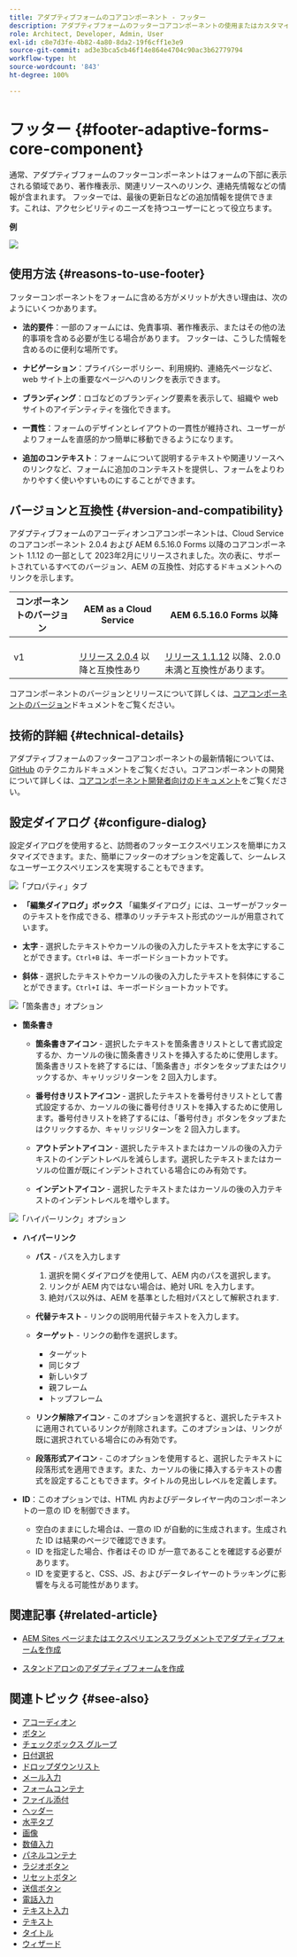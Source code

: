 ```yaml
---
title: アダプティブフォームのコアコンポーネント - フッター
description: アダプティブフォームのフッターコアコンポーネントの使用またはカスタマイズ。
role: Architect, Developer, Admin, User
exl-id: c8e7d3fe-4b82-4a80-8da2-19f6cff1e3e9
source-git-commit: ad3e3bca5cb46f14e864e4704c90ac3b62779794
workflow-type: ht
source-wordcount: '843'
ht-degree: 100%

---
```


# フッター {#footer-adaptive-forms-core-component}

通常、アダプティブフォームのフッターコンポーネントはフォームの下部に表示される領域であり、著作権表示、関連リソースへのリンク、連絡先情報などの情報が含まれます。 フッターでは、最後の更新日などの追加情報を提供できます。これは、アクセシビリティのニーズを持つユーザーにとって役立ちます。

**例**

![](/help/adaptive-forms/assets/footer.png)

## 使用方法 {#reasons-to-use-footer}

フッターコンポーネントをフォームに含める方がメリットが大きい理由は、次のようにいくつかあります。

* **法的要件**：一部のフォームには、免責事項、著作権表示、またはその他の法的事項を含める必要が生じる場合があります。 フッターは、こうした情報を含めるのに便利な場所です。

* **ナビゲーション**：プライバシーポリシー、利用規約、連絡先ページなど、web サイト上の重要なページへのリンクを表示できます。

* **ブランディング**：ロゴなどのブランディング要素を表示して、組織や web サイトのアイデンティティを強化できます。

* **一貫性**：フォームのデザインとレイアウトの一貫性が維持され、ユーザーがよりフォームを直感的かつ簡単に移動できるようになります。

* **追加のコンテキスト**：フォームについて説明するテキストや関連リソースへのリンクなど、フォームに追加のコンテキストを提供し、フォームをよりわかりやすく使いやすいものにすることができます。

## バージョンと互換性 {#version-and-compatibility}

アダプティブフォームのアコーディオンコアコンポーネントは、Cloud Service のコアコンポーネント 2.0.4 および AEM 6.5.16.0 Forms 以降のコアコンポーネント 1.1.12 の一部として 2023年2月にリリースされました。次の表に、サポートされているすべてのバージョン、AEM の互換性、対応するドキュメントへのリンクを示します。

| コンポーネントのバージョン | AEM as a Cloud Service | AEM 6.5.16.0 Forms 以降 |
|---|---|---|
| v1 | <br>[リリース 2.0.4](/help/adaptive-forms/version.md) 以降と互換性あり | <br>[リリース 1.1.12](/help/adaptive-forms/version.md) 以降、2.0.0 未満と互換性があります。 |

コアコンポーネントのバージョンとリリースについて詳しくは、[コアコンポーネントのバージョン](/help/adaptive-forms/version.md)ドキュメントをご覧ください。

<!-- ## Sample Component Output {#sample-component-output}

To experience the Accordion Component as well as see examples of its configuration options as well as HTML and JSON output, visit the [Component Library](https://adobe.com/go/aem_cmp_library_accordion). -->

## 技術的詳細 {#technical-details}

アダプティブフォームのフッターコアコンポーネントの最新情報については、[GitHub](https://github.com/adobe/aem-core-forms-components/tree/master/ui.af.apps/src/main/content/jcr_root/apps/core/fd/components/form/footer/v1/footer) のテクニカルドキュメントをご覧ください。コアコンポーネントの開発について詳しくは、[コアコンポーネント開発者向けのドキュメント](/help/developing/overview.md)をご覧ください。


## 設定ダイアログ {#configure-dialog}

設定ダイアログを使用すると、訪問者のフッターエクスペリエンスを簡単にカスタマイズできます。また、簡単にフッターのオプションを定義して、シームレスなユーザーエクスペリエンスを実現することもできます。

![「プロパティ」タブ](/help/adaptive-forms/assets/footer_propertiestab.png)

* **「編集ダイアログ」ボックス**
「編集ダイアログ」には、ユーザーがフッターのテキストを作成できる、標準のリッチテキスト形式のツールが用意されています。

* **太字** - 選択したテキストやカーソルの後の入力したテキストを太字にすることができます。`Ctrl+B` は、キーボードショートカットです。

* **斜体** - 選択したテキストやカーソルの後の入力したテキストを斜体にすることができます。`Ctrl+I` は、キーボードショートカットです。

![「箇条書き」オプション](/help/adaptive-forms/assets/footer_bullet.png)


* **箇条書き**

   * **箇条書きアイコン** - 選択したテキストを箇条書きリストとして書式設定するか、カーソルの後に箇条書きリストを挿入するために使用します。箇条書きリストを終了するには、「箇条書き」ボタンをタップまたはクリックするか、キャリッジリターンを 2 回入力します。

   * **番号付きリストアイコン** - 選択したテキストを番号付きリストとして書式設定するか、カーソルの後に番号付きリストを挿入するために使用します。番号付きリストを終了するには、「番号付き」ボタンをタップまたはクリックするか、キャリッジリターンを 2 回入力します。

   * **アウトデントアイコン** - 選択したテキストまたはカーソルの後の入力テキストのインデントレベルを減らします。選択したテキストまたはカーソルの位置が既にインデントされている場合にのみ有効です。

   * **インデントアイコン** - 選択したテキストまたはカーソルの後の入力テキストのインデントレベルを増やします。

![「ハイパーリンク」オプション](/help/adaptive-forms/assets/footer_link.png)

* **ハイパーリンク**

   * **パス** - パスを入力します
      1. 選択を開くダイアログを使用して、AEM 内のパスを選択します。
      1. リンクが AEM 内ではない場合は、絶対 URL を入力します。
      1. 絶対パス以外は、AEM を基準とした相対パスとして解釈されます.

   * **代替テキスト** - リンクの説明用代替テキストを入力します。

   * **ターゲット** - リンクの動作を選択します。
      * ターゲット
      * 同じタブ
      * 新しいタブ
      * 親フレーム
      * トップフレーム

   * **リンク解除アイコン** - このオプションを選択すると、選択したテキストに適用されているリンクが削除されます。このオプションは、リンクが既に選択されている場合にのみ有効です。

   * **段落形式アイコン** - このオプションを使用すると、選択したテキストに段落形式を適用できます。また、カーソルの後に挿入するテキストの書式を設定することもできます。タイトルの見出しレベルを定義します。

* **ID**：このオプションでは、HTML 内およびデータレイヤー内のコンポーネントの一意の ID を制御できます。

   * 空白のままにした場合は、一意の ID が自動的に生成されます。生成された ID は結果のページで確認できます。
   * ID を指定した場合、作者はその ID が一意であることを確認する必要があります。
   * ID を変更すると、CSS、JS、およびデータレイヤーのトラッキングに影響を与える可能性があります。

## 関連記事 {#related-article}

* [AEM Sites ページまたはエクスペリエンスフラグメントでアダプティブフォームを作成](https://experienceleague.adobe.com/docs/experience-manager-cloud-service/content/forms/adaptive-forms-authoring/create-or-add-an-adaptive-form-to-aem-sites-page.html?lang=ja)

* [スタンドアロンのアダプティブフォームを作成](https://experienceleague.adobe.com/docs/experience-manager-cloud-service/content/forms/adaptive-forms-authoring/authoring-adaptive-forms-core-components/create-an-adaptive-form-on-forms-cs/creating-adaptive-form-core-components.html?lang=ja)


## 関連トピック {#see-also}

* [アコーディオン](/help/adaptive-forms/components/accordion.md)
* [ボタン](/help/adaptive-forms/components/button.md)
* [チェックボックス グループ](/help/adaptive-forms/components/checkbox-group.md)
* [日付選択](/help/adaptive-forms/components/date-picker.md)
* [ドロップダウンリスト](/help/adaptive-forms/components/drop-down.md)
* [メール入力](/help/adaptive-forms/components/email-input.md)
* [フォームコンテナ](/help/adaptive-forms/components/form-container.md)
* [ファイル添付](/help/adaptive-forms/components/file-attachment.md)
* [ヘッダー](/help/adaptive-forms/components/header.md)
* [水平タブ](/help/adaptive-forms/components/horizontal-tabs.md)
* [画像](/help/adaptive-forms/components/image.md)
* [数値入力](/help/adaptive-forms/components/number-input.md)
* [パネルコンテナ](/help/adaptive-forms/components/panel-container.md)
* [ラジオボタン](/help/adaptive-forms/components/radio-button.md)
* [リセットボタン](/help/adaptive-forms/components/reset-button.md)
* [送信ボタン](/help/adaptive-forms/components/submit-button.md)
* [電話入力](/help/adaptive-forms/components/telephone-input.md)
* [テキスト入力](/help/adaptive-forms/components/text-input.md)
* [テキスト](/help/adaptive-forms/components/text.md)
* [タイトル](/help/adaptive-forms/components/title.md)
* [ウィザード](/help/adaptive-forms/components/wizard.md)